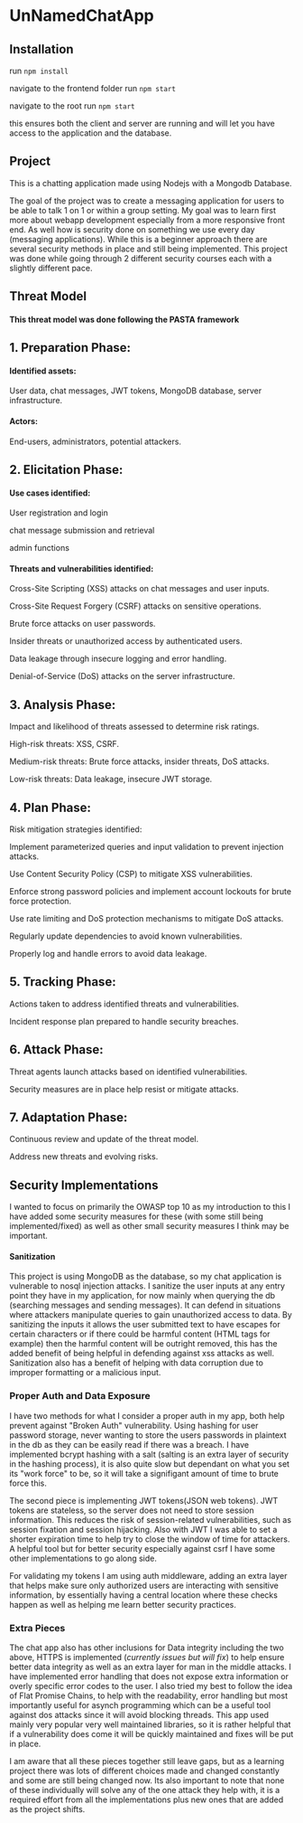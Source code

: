 # UnNamedChatApp

## Installation

run `npm install`

navigate to the frontend folder run `npm start`

navigate to the root run `npm start`

this ensures both the client and server are running and will let you have access to the application and the database.

## Project

This is a chatting application made using Nodejs with a Mongodb Database.

The goal of the project was to create a messaging application for users to be able to talk 1 on 1 or within a group setting. My goal was to learn first more about webapp development especially from a more responsive front end. As well how is security done on something we use every day (messaging applications). While this is a beginner approach there are several security methods in place and still being implemented. This project was done while going through 2 different security courses each with a slightly different pace.

## Threat Model

#### This threat model was done following the PASTA framework

## 1. Preparation Phase:

#### Identified assets:

User data, chat messages, JWT tokens, MongoDB database, server infrastructure.

#### Actors:

End-users, administrators, potential attackers.

## 2. Elicitation Phase:

#### Use cases identified:

User registration and login

chat message submission and retrieval

admin functions

#### Threats and vulnerabilities identified:

Cross-Site Scripting (XSS) attacks on chat messages and user inputs.

Cross-Site Request Forgery (CSRF) attacks on sensitive operations.

Brute force attacks on user passwords.

Insider threats or unauthorized access by authenticated users.

Data leakage through insecure logging and error handling.

Denial-of-Service (DoS) attacks on the server infrastructure.

## 3. Analysis Phase:

Impact and likelihood of threats assessed to determine risk ratings.

High-risk threats: XSS, CSRF.

Medium-risk threats: Brute force attacks, insider threats, DoS attacks.

Low-risk threats: Data leakage, insecure JWT storage.

## 4. Plan Phase:

Risk mitigation strategies identified:

Implement parameterized queries and input validation to prevent injection attacks.

Use Content Security Policy (CSP) to mitigate XSS vulnerabilities.

Enforce strong password policies and implement account lockouts for brute force protection.

Use rate limiting and DoS protection mechanisms to mitigate DoS attacks.

Regularly update dependencies to avoid known vulnerabilities.

Properly log and handle errors to avoid data leakage.

## 5. Tracking Phase:

Actions taken to address identified threats and vulnerabilities.

Incident response plan prepared to handle security breaches.

## 6. Attack Phase:

Threat agents launch attacks based on identified vulnerabilities.

Security measures are in place help resist or mitigate attacks.

## 7. Adaptation Phase:

Continuous review and update of the threat model.

Address new threats and evolving risks.

## Security Implementations

I wanted to focus on primarily the OWASP top 10 as my introduction to this I have added some security measures for these (with some still being implemented/fixed) as well as other small security measures I think may be important.

#### Sanitization

This project is using MongoDB as the database, so my chat application is vulnerable to nosql injection attacks. I sanitize the user inputs at any entry point they have in my application, for now mainly when querying the db (searching messages and sending messages). It can defend in situations where attackers manipulate queries to gain unauthorized access to data. By sanitizing the inputs it allows the user submitted text to have escapes for certain characters or if there could be harmful content (HTML tags for example) then the harmful content will be outright removed, this has the added benefit of being helpful in defending against xss attacks as well. Sanitization also has a benefit of helping with data corruption due to improper formatting or a malicious input.

### Proper Auth and Data Exposure

I have two methods for what I consider a proper auth in my app, both help prevent against "Broken Auth" vulnerability. Using hashing for user password storage, never wanting to store the users passwords in plaintext in the db as they can be easily read if there was a breach. I have implemented bcrypt hashing with a salt (salting is an extra layer of security in the hashing process), it is also quite slow but dependant on what you set its "work force" to be, so it will take a signifigant amount of time to brute force this.

The second piece is implementing JWT tokens(JSON web tokens). JWT tokens are stateless, so the server does not need to store session information. This reduces the risk of session-related vulnerabilities, such as session fixation and session hijacking. Also with JWT I was able to set a shorter expiration time to help try to close the window of time for attackers. A helpful tool but for better security especially against csrf I have some other implementations to go along side.

For validating my tokens I am using auth middleware, adding an extra layer that helps make sure only authorized users are interacting with sensitive information, by essentially having a central location where these checks happen as well as helping me learn better security practices.

### Extra Pieces

The chat app also has other inclusions for Data integrity including the two above, HTTPS is implemented (_currently issues but will fix_) to help ensure better data integrity as well as an extra layer for man in the middle attacks. I have implemented error handling that does not expose extra information or overly specific error codes to the user. I also tried my best to follow the idea of Flat Promise Chains, to help with the readability, error handling but most importantly useful for asynch programming which can be a useful tool against dos attacks since it will avoid blocking threads. This app used mainly very popular very well maintained libraries, so it is rather helpful that if a vulnerability does come it will be quickly maintained and fixes will be put in place.

I am aware that all these pieces together still leave gaps, but as a learning project there was lots of different choices made and changed constantly and some are still being changed now. Its also important to note that none of these individually will solve any of the one attack they help with, it is a required effort from all the implementations plus new ones that are added as the project shifts.
